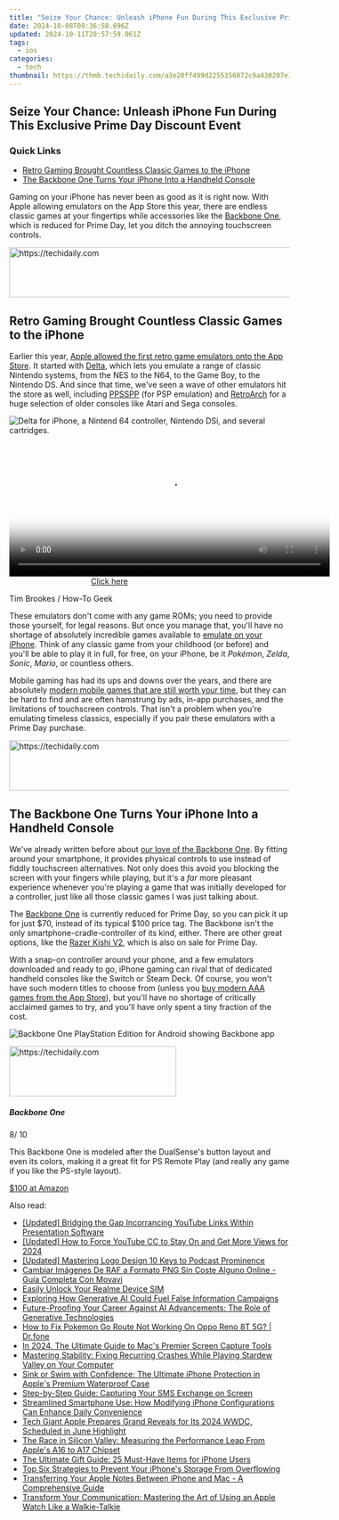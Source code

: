 ```yaml
---
title: "Seize Your Chance: Unleash iPhone Fun During This Exclusive Prime Day Discount Event"
date: 2024-10-08T09:36:58.696Z
updated: 2024-10-11T20:57:59.061Z
tags:
  - ios
categories:
  - tech
thumbnail: https://thmb.techidaily.com/a3e20ff499d2255356072c9a430207e141738c946eb7be64c4d7f5c5a7b7d178.jpg
---
```


## Seize Your Chance: Unleash iPhone Fun During This Exclusive Prime Day Discount Event

### Quick Links

* [Retro Gaming Brought Countless Classic Games to the iPhone](https://article-helps.techidaily.com/evaluating-acid-pro-open-source-rivals-explored/)
* [The Backbone One Turns Your iPhone Into a Handheld Console](https://instagram-videos.techidaily.com/2024-approved-unlocking-user-preferences-with-instagrams-real-time-feedback/)

 Gaming on your iPhone has never been as good as it is right now. With Apple allowing emulators on the App Store this year, there are endless classic games at your fingertips while accessories like the [Backbone One](https://amazon.com/dp/B0CCT2TJW4?tag=htgprimedaysite-20), which is reduced for Prime Day, let you ditch the annoying touchscreen controls.

<!-- affiliate ads begin -->
<a href="https://appsumo.8odi.net/c/5597632/2037318/7443" target="_top" id="2037318">
  <img src="//a.impactradius-go.com/display-ad/7443-2037318" border="0" alt="https://techidaily.com" width="728" height="90"/>
</a>
<img height="0" width="0" src="https://appsumo.8odi.net/i/5597632/2037318/7443" style="position:absolute;visibility:hidden;" border="0" />
<!-- affiliate ads end -->

##  Retro Gaming Brought Countless Classic Games to the iPhone

 Earlier this year, [Apple allowed the first retro game emulators onto the App Store](https://tech-revival.techidaily.com/gptzeros-role-spotlight-on-ai-generated-literature/). It started with [Delta](https://apps.apple.com/us/app/delta-game-emulator/id1048524688), which lets you emulate a range of classic Nintendo systems, from the NES to the N64, to the Game Boy, to the Nintendo DS. And since that time, we've seen a wave of other emulators hit the store as well, including [PPSSPP](https://apps.apple.com/us/app/ppsspp-psp-emulator/id6496972903) (for PSP emulation) and [RetroArch](https://apps.apple.com/us/app/retroarch/id6499539433) for a huge selection of older consoles like Atari and Sega consoles.

![Delta for iPhone, a Nintend 64 controller, Nintendo DSi, and several cartridges.](https://static1.howtogeekimages.com/wordpress/wp-content/uploads/2024/04/delta_iphone_featured.jpg) 

<!-- affiliate ads begin -->
<span id="1983584">
					<video width="576" height="240" style="cursor:pointer"
           poster="//a.impactradius-go.com/display-clicktoplayimage/1983584.png"
           onclick="if(!this.playClicked){this.play();this.setAttribute('controls',true);this.playClicked=true;}">
	   <source src="//a.impactradius-go.com/display-ad/22993-1983584">
	   <img src="//a.impactradius-go.com/display-clicktoplayimage/1983584.png" style="border: none; height: 100%; width: 100%; object-fit: contain">
	</video>
	<div style="width:360px;text-align:center"><a href="javascript:window.open(decodeURIComponent('https%3A%2F%2Fhomestyler.sjv.io%2Fc%2F5597632%2F1983584%2F22993'), '_blank');void(0);">Click here</a></div>
</span>
<img height="0" width="0" src="https://imp.pxf.io/i/5597632/1983584/22993" style="position:absolute;visibility:hidden;" border="0" />
<!-- affiliate ads end -->

Tim Brookes / How-To Geek

 These emulators don't come with any game ROMs; you need to provide those yourself, for legal reasons. But once you manage that, you'll have no shortage of absolutely incredible games available to [emulate on your iPhone](https://techtrends.techidaily.com/how-to-restore-search-functionality-on-your-windows-10-pc/). Think of any classic game from your childhood (or before) and you'll be able to play it in full, for free, on your iPhone, be it _Pokémon_, _Zelda_, _Sonic_, _Mario_, or countless others.

 Mobile gaming has had its ups and downs over the years, and there are absolutely [modern mobile games that are still worth your time](https://facebook-videos.techidaily.com/new-in-2024-top-10-facebook-video-players/), but they can be hard to find and are often hamstrung by ads, in-app purchases, and the limitations of touchscreen controls. That isn't a problem when you're emulating timeless classics, especially if you pair these emulators with a Prime Day purchase.

<!-- affiliate ads begin -->
<a href="https://aligracehair.sjv.io/c/5597632/1918684/19272" target="_top" id="1918684">
  <img src="//a.impactradius-go.com/display-ad/19272-1918684" border="0" alt="https://techidaily.com" width="728" height="90"/>
</a>
<img height="0" width="0" src="https://aligracehair.sjv.io/i/5597632/1918684/19272" style="position:absolute;visibility:hidden;" border="0" />
<!-- affiliate ads end -->

##  The Backbone One Turns Your iPhone Into a Handheld Console

 We've already written before about [our love of the Backbone One](https://android-unlock.techidaily.com/in-2024-how-to-remove-or-bypass-knox-enrollment-service-on-oppo-find-x7-ultra-by-drfone-android/). By fitting around your smartphone, it provides physical controls to use instead of fiddly touchscreen alternatives. Not only does this avoid you blocking the screen with your fingers while playing, but it's a _far_ more pleasant experience whenever you're playing a game that was initially developed for a controller, just like all those classic games I was just talking about.

 The [Backbone One](https://amazon.com/dp/B0CCT2TJW4?tag=htgprimedaysite-20) is currently reduced for Prime Day, so you can pick it up for just $70, instead of its typical $100 price tag. The Backbone isn't the only smartphone-cradle-controller of its kind, either. There are other great options, like the [Razer Kishi V2](https://amazon.com/dp/B0B16NGTCT?tag=htgprimedaysite-20), which is also on sale for Prime Day.

 With a snap-on controller around your phone, and a few emulators downloaded and ready to go, iPhone gaming can rival that of dedicated handheld consoles like the Switch or Steam Deck. Of course, you won't have such modern titles to choose from (unless you [buy modern AAA games from the App Store](https://facebook-video-footage.techidaily.com/new-2024-approved-conquer-small-screen-navigate-through-these-best-free-and-online-downloader-tools/)), but you'll have no shortage of critically acclaimed games to try, and you'll have only spent a tiny fraction of the cost.

![Backbone One PlayStation Edition for Android showing Backbone app](https://static1.howtogeekimages.com/wordpress/wp-content/uploads/2023/09/ocase.png) 

<!-- affiliate ads begin -->
<a href="https://aligracehair.sjv.io/c/5597632/2135399/19272" target="_top" id="2135399">
  <img src="//a.impactradius-go.com/display-ad/19272-2135399" border="0" alt="https://techidaily.com" width="300" height="90"/>
</a>
<img height="0" width="0" src="https://aligracehair.sjv.io/i/5597632/2135399/19272" style="position:absolute;visibility:hidden;" border="0" />
<!-- affiliate ads end -->

#####  Backbone One

8/ 10 

This Backbone One is modeled after the DualSense's button layout and even its colors, making it a great fit for PS Remote Play (and really any game if you like the PS-style layout).

[$100 at Amazon](https://amazon.com/dp/B0CCT2TJW4?tag=htgprimedaysite-20)

<ins class="adsbygoogle"
     style="display:block"
     data-ad-format="autorelaxed"
     data-ad-client="ca-pub-7571918770474297"
     data-ad-slot="1223367746"></ins>

<ins class="adsbygoogle"
     style="display:block"
     data-ad-client="ca-pub-7571918770474297"
     data-ad-slot="8358498916"
     data-ad-format="auto"
     data-full-width-responsive="true"></ins>

<span class="atpl-alsoreadstyle">Also read:</span>
<div><ul>
<li><a href="https://youtube-docs.techidaily.com/ed-bridging-the-gap-incorrancing-youtube-links-within-presentation-software/"><u>[Updated] Bridging the Gap Incorrancing YouTube Links Within Presentation Software</u></a></li>
<li><a href="https://youtube-lab.techidaily.com/ed-how-to-force-youtube-cc-to-stay-on-and-get-more-views-for-2024/"><u>[Updated] How to Force YouTube CC to Stay On and Get More Views for 2024</u></a></li>
<li><a href="https://extra-skills.techidaily.com/updated-mastering-logo-design-10-keys-to-podcast-prominence/"><u>[Updated] Mastering Logo Design 10 Keys to Podcast Prominence</u></a></li>
<li><a href="https://blog-min.techidaily.com/cambiar-imagenes-de-raf-a-formato-png-sin-coste-alguno-online-guia-completa-con-movavi/"><u>Cambiar Imágenes De RAF a Formato PNG Sin Coste Alguno Online - Guía Completa Con Movavi</u></a></li>
<li><a href="https://sim-unlock.techidaily.com/easily-unlock-your-realme-device-sim-by-drfone-android/"><u>Easily Unlock Your Realme Device SIM</u></a></li>
<li><a href="https://tech-revival.techidaily.com/exploring-how-generative-ai-could-fuel-false-information-campaigns/"><u>Exploring How Generative AI Could Fuel False Information Campaigns</u></a></li>
<li><a href="https://tech-hub.techidaily.com/future-proofing-your-career-against-ai-advancements-the-role-of-generative-technologies/"><u>Future-Proofing Your Career Against AI Advancements: The Role of Generative Technologies</u></a></li>
<li><a href="https://android-pokemon-go.techidaily.com/how-to-fix-pokemon-go-route-not-working-on-oppo-reno-8t-5g-drfone-by-drfone-virtual-android/"><u>How to Fix Pokemon Go Route Not Working On Oppo Reno 8T 5G? | Dr.fone</u></a></li>
<li><a href="https://video-screen-grab.techidaily.com/in-2024-the-ultimate-guide-to-macs-premier-screen-capture-tools/"><u>In 2024, The Ultimate Guide to Mac's Premier Screen Capture Tools</u></a></li>
<li><a href="https://win-able.techidaily.com/mastering-stability-fixing-recurring-crashes-while-playing-stardew-valley-on-your-computer/"><u>Mastering Stability: Fixing Recurring Crashes While Playing Stardew Valley on Your Computer</u></a></li>
<li><a href="https://os-tips.techidaily.com/sink-or-swim-with-confidence-the-ultimate-iphone-protection-in-apples-premium-waterproof-case/"><u>Sink or Swim with Confidence: The Ultimate iPhone Protection in Apple's Premium Waterproof Case</u></a></li>
<li><a href="https://os-tips.techidaily.com/step-by-step-guide-capturing-your-sms-exchange-on-screen/"><u>Step-by-Step Guide: Capturing Your SMS Exchange on Screen</u></a></li>
<li><a href="https://os-tips.techidaily.com/streamlined-smartphone-use-how-modifying-iphone-configurations-can-enhance-daily-convenience/"><u>Streamlined Smartphone Use: How Modifying iPhone Configurations Can Enhance Daily Convenience</u></a></li>
<li><a href="https://os-tips.techidaily.com/tech-giant-apple-prepares-grand-reveals-for-its-2024-wwdc-scheduled-in-june-highlight/"><u>Tech Giant Apple Prepares Grand Reveals for Its 2024 WWDC, Scheduled in June Highlight</u></a></li>
<li><a href="https://os-tips.techidaily.com/the-race-in-silicon-valley-measuring-the-performance-leap-from-apples-a16-to-a17-chipset/"><u>The Race in Silicon Valley: Measuring the Performance Leap From Apple's A16 to A17 Chipset</u></a></li>
<li><a href="https://os-tips.techidaily.com/the-ultimate-gift-guide-25-must-have-items-for-iphone-users/"><u>The Ultimate Gift Guide: 25 Must-Have Items for iPhone Users</u></a></li>
<li><a href="https://os-tips.techidaily.com/top-six-strategies-to-prevent-your-iphones-storage-from-overflowing/"><u>Top Six Strategies to Prevent Your iPhone's Storage From Overflowing</u></a></li>
<li><a href="https://os-tips.techidaily.com/transferring-your-apple-notes-between-iphone-and-mac-a-comprehensive-guide/"><u>Transferring Your Apple Notes Between iPhone and Mac - A Comprehensive Guide</u></a></li>
<li><a href="https://os-tips.techidaily.com/transform-your-communication-mastering-the-art-of-using-an-apple-watch-like-a-walkie-talkie/"><u>Transform Your Communication: Mastering the Art of Using an Apple Watch Like a Walkie-Talkie</u></a></li>
</ul></div>

